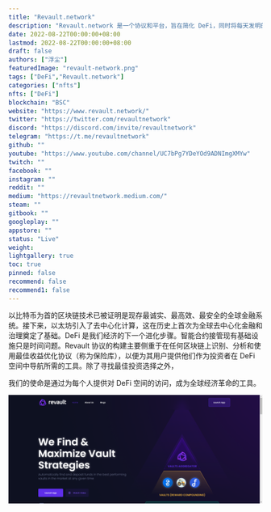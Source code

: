 ```yaml
---
title: "Revault.network"
description: "Revault.network 是一个协议和平台，旨在简化 DeFi，同时将每天发明的令人难以置信的协议带到最前沿。"
date: 2022-08-22T00:00:00+08:00
lastmod: 2022-08-22T00:00:00+08:00
draft: false
authors: ["浮尘"]
featuredImage: "revault-network.png"
tags: ["DeFi","Revault.network"]
categories: ["nfts"]
nfts: ["DeFi"]
blockchain: "BSC"
website: "https://www.revault.network/"
twitter: "https://twitter.com/revaultnetwork"
discord: "https://discord.com/invite/revaultnetwork"
telegram: "https://t.me/revaultnetwork"
github: ""
youtube: "https://www.youtube.com/channel/UC7bPg7YDeYOd9ADNImgXMYw"
twitch: ""
facebook: ""
instagram: ""
reddit: ""
medium: "https://revaultnetwork.medium.com/"
steam: ""
gitbook: ""
googleplay: ""
appstore: ""
status: "Live"
weight: 
lightgallery: true
toc: true
pinned: false
recommend: false
recommend1: false
---
```

以比特币为首的区块链技术已被证明是现存最诚实、最高效、最安全的全球金融系统。接下来，以太坊引入了去中心化计算，这在历史上首次为全球去中心化金融和治理奠定了基础。DeFi 是我们经济的下一个进化步骤。智能合约接管现有基础设施只是时间问题。Revault 协议的构建主要侧重于在任何区块链上识别、分析和使用最佳收益优化协议（称为保险库），以便为其用户提供他们作为投资者在 DeFi 空间中导航所需的工具。除了寻找最佳投资选择之外，

我们的使命是通过为每个人提供对 DeFi 空间的访问，成为全球经济革命的工具。

![76453132231](76453132231.png)

